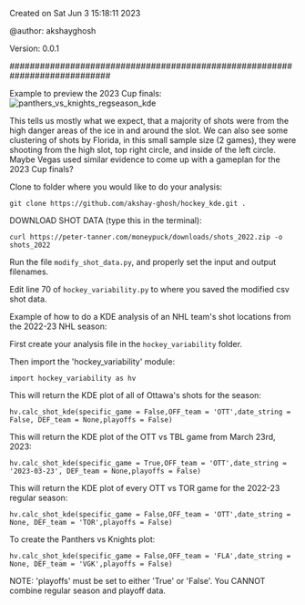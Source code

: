 Created on Sat Jun  3 15:18:11 2023

@author: akshayghosh

Version: 0.0.1

############################################################################

Example to preview the 2023 Cup finals:
![panthers_vs_knights_regseason_kde](https://github.com/akshay-ghosh/hockey_kde/assets/42668323/3e202eb0-f79d-45a9-963c-d04311762708)

This tells us mostly what we expect, that a majority of shots were from the high danger areas of the ice in and around the slot. We can also see some clustering of shots by Florida, in this small sample size (2 games), they were shooting from the high slot, top right circle, and inside of the left circle. Maybe Vegas used similar evidence to come up with a gameplan for the 2023 Cup finals?

Clone to folder where you would like to do your analysis:
```
git clone https://github.com/akshay-ghosh/hockey_kde.git .
```

DOWNLOAD SHOT DATA (type this in the terminal):
```
curl https://peter-tanner.com/moneypuck/downloads/shots_2022.zip -o shots_2022
```

Run the file ```modify_shot_data.py```, and properly set the input and output filenames.

Edit line 70 of ```hockey_variability.py``` to where you saved the modified csv shot data.

Example of how to do a KDE analysis of an NHL team's shot locations from the 2022-23 NHL season:

First create your analysis file in the ```hockey_variability``` folder.

Then import the 'hockey_variability' module:
```
import hockey_variability as hv
```

This will return the KDE plot of all of Ottawa's shots for the season:
```
hv.calc_shot_kde(specific_game = False,OFF_team = 'OTT',date_string = False, DEF_team = None,playoffs = False)
```

This will return the KDE plot of the OTT vs TBL game from March 23rd, 2023:
```
hv.calc_shot_kde(specific_game = True,OFF_team = 'OTT',date_string = '2023-03-23', DEF_team = None,playoffs = False)
```

This will return the KDE plot of every OTT vs TOR game for the 2022-23 regular season:
```
hv.calc_shot_kde(specific_game = False,OFF_team = 'OTT',date_string = None, DEF_team = 'TOR',playoffs = False)
```

To create the Panthers vs Knights plot:
```
hv.calc_shot_kde(specific_game = False,OFF_team = 'FLA',date_string = None, DEF_team = 'VGK',playoffs = False)
```

NOTE:
'playoffs' must be set to either 'True' or 'False'. You CANNOT combine regular season and playoff data.
